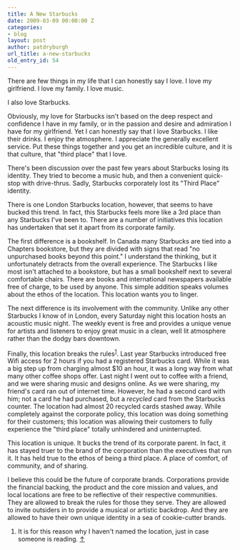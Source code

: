 ```yaml
---
title: A New Starbucks
date: 2009-03-09 00:00:00 Z
categories:
- blog
layout: post
author: patdryburgh
url_title: a-new-starbucks
old_entry_id: 54
---
```


There are few things in my life that I can honestly say I love. I love my girlfriend. I love my family. I love music. 

I also love Starbucks.

Obviously, my love for Starbucks isn't based on the deep respect and confidence I have in my family, or in the passion and desire and admiration I have for my girlfriend. Yet I can honestly say that I love Starbucks. I like their drinks. I enjoy the atmosphere. I appreciate the generally excellent service. Put these things together and you get an incredible culture, and it is that culture, that "third place" that I love. 

There's been discussion over the past few years about Starbucks losing its identity. They tried to become a music hub, and then a convenient quick-stop with drive-thrus. Sadly, Starbucks corporately lost its "Third Place" identity.

There is one London Starbucks location, however, that seems to have bucked this trend. In fact, this Starbucks feels more like a 3rd place than any Starbucks I've been to. There are a number of initiatives this location has undertaken that set it apart from its corporate family. 

The first difference is a bookshelf. In Canada many Starbucks are tied into a Chapters bookstore, but they are divided with signs that read "no unpurchased books beyond this point." I understand the thinking, but it unfortunately detracts from the overall experience. The Starbucks I like most isn't attached to a bookstore, but has a small bookshelf next to several comfortable chairs. There are books and international newspapers available free of charge, to be used by anyone. This simple addition speaks volumes about the ethos of the location. This location wants you to linger. 

The next difference is its involvement with the community. Unlike any other Starbucks I know of in London, every Saturday night this location hosts an acoustic music night. The weekly event is free and provides a unique venue for artists and listeners to enjoy great music in a clean, well lit atmosphere rather than the dodgy bars downtown. 

Finally, this location breaks the rules<sup><a href="#53888" id="fn1" title="see footnote 1">1</a></sup>. Last year Starbucks introduced free Wifi access for 2 hours if you had a registered Starbucks card. While it was a big step up from charging almost $10 an hour, it was a long way from what many other coffee shops offer. Last night I went out to coffee with a friend, and we were sharing music and designs online. As we were sharing, my friend's card ran out of internet time. However, he had a second card with him; not a card he had purchased, but a <em>recycled</em> card from the Starbucks counter. The location had almost 20 recycled cards stashed away. While completely against the corporate policy, this location was doing something for their customers; this location was allowing their customers to fully experience the "third place" totally unhindered and uninterrupted. 

This location is unique. It bucks the trend of its corporate parent. In fact, it has stayed truer to the brand of the corporation than the executives that run it. It has held true to the ethos of being a third place. A place of comfort, of community, and of sharing. 

I believe this could be the future of corporate brands. Corporations provide the financial backing, the product and the core mission and values, and local locations are free to be reflective of their respective communities. They are allowed to break the rules for those they serve. They are allowed to invite outsiders in to provide a musical or artistic backdrop. And they are allowed to have their own unique identity in a sea of cookie-cutter brands. 

<div id="footnote">
	<ol>
		<li id="53888">It is for this reason why I haven't named the location, just in case someone is reading. <a href="#fn1" title="return to article">↑</a></li>
	</ol>
</div>